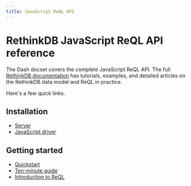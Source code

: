 ```yaml
---
title: JavaScript ReQL API
---
```


# RethinkDB JavaScript ReQL API reference

The Dash docset covers the complete JavaScript ReQL API. The full [RethinkDB documentation](http://rethinkdb.com/docs/) has tutorials, examples, and detailed articles on the RethinkDB data model and ReQL in practice.

Here's a few quick links.

## Installation

* [Server](http://rethinkdb.com/docs/install/)
* [JavaScript driver](http://rethinkdb.com/docs/install-drivers/javascript/)

## Getting started

* [Quickstart](http://rethinkdb.com/docs/quickstart/)
* [Ten-minute guide](http://rethinkdb.com/docs/guide/javascript/)
* [Introduction to ReQL](http://rethinkdb.com/docs/introduction-to-reql/)

